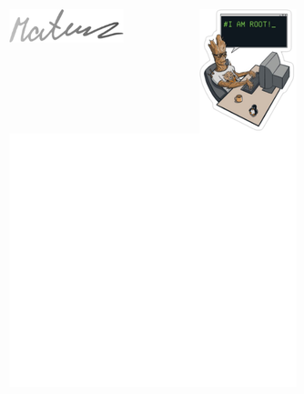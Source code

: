 <!-- <img src="http://blogporta80.com.br/arquivosDoSite/sidebar/imagens/tux.gif" width="170" align="right"> -->
<!-- <img src="https://cdn.pling.com/img//hive/content-pre1/132540-1.gif" width="170" align="right"> -->
<img src="i-am-root.png" width="170" align="right">

<img src="sign.svg" width="200">

<!-- [![email: mateusfg7@protonmail.com](https://img.shields.io/badge/MATEUSFELIPEFG77@GMAIL.COM-222?&label=Email&labelColor=EA4335&style=flat-square&logo=gmail&logoColor=FFF)](mailto:mateusfelipefg77@gmail.com)

[![linkedin: mateusfg](https://img.shields.io/badge/MATEUSFG-222?&label=Linkedin&labelColor=0077B5&style=flat-square&logo=linkedin)](https://linkedin.com/in/mateusfg)

[![telegram: mateusfg7](https://img.shields.io/badge/MATEUSFG7-222?&label=Telegram&labelColor=2CA5E0&style=flat-square&logo=telegram)](https://t.me/mateusfg7)

![discord](https://img.shields.io/badge/MATEUSFG7%237944-222?&label=Discord&labelColor=7289DA&style=flat-square&logo=discord&logoColor=FFF) -->


<!--
<img src="/github-metrics.svg" alt="Metrics"/>
-->

![](/github-metrics.svg)
  
 <!--
![Metrics](https://metrics.lecoq.io/mateusfg7?template=classic&isocalendar=1&languages=1&people=1&gists=1&followup=1&lines=1&achievements=1&isocalendar.duration=full-year&languages.ignored=html&languages.limit=8&languages.sections=most-used&languages.colors=github&languages.threshold=0%25&languages.indepth=false&languages.recent.load=300&languages.recent.days=14&people.limit=24&people.size=28&people.types=followers%2C%20following&people.identicons=false&people.shuffle=false&followup.sections=repositories&achievements.threshold=C&achievements.secrets=true&achievements.limit=30&config.timezone=America%2FSao_Paulo&config.display=large)
-->
